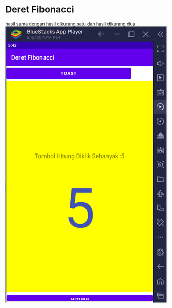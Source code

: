 # Deret Fibonacci

hasil sama dengan hasil dikurang satu dan hasil dikurang dua 
![foto](tampil.png)